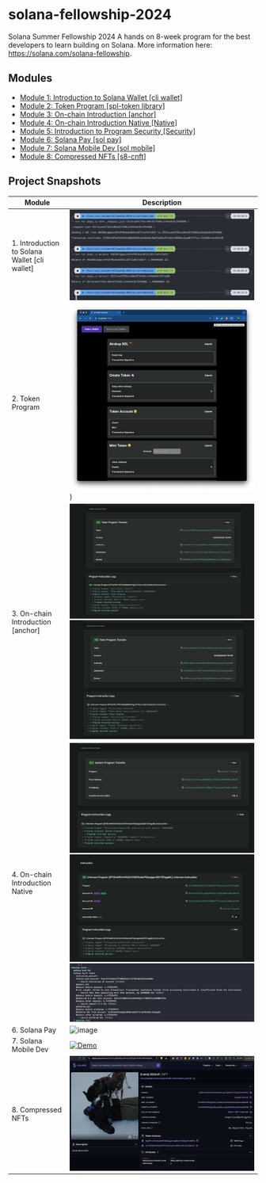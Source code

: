 # solana-fellowship-2024 

Solana Summer Fellowship 2024 A hands on 8-week program for the best developers to learn building on Solana. More information here: https://solana.com/solana-fellowship.

## Modules

- [Module 1: Introduction to Solana Wallet [cli wallet]](https://github.com/erwinqxy/solana-fellowship-2024/tree/main/s1-introduction)
- [Module 2: Token Program [spl-token library]](https://github.com/erwinqxy/solana-fellowship-2024/tree/main/s2-token-program)
- [Module 3: On-chain Introduction [anchor]](https://github.com/erwinqxy/solana-fellowship-2024/tree/main/s3-onchain-introduction)
- [Module 4: On-chain Introduction Native [Native]](https://github.com/erwinqxy/solana-fellowship-2024/tree/main/s4-onchain-introduction-native)
- [Module 5: Introduction to Program Security [Security]](https://github.com/erwinqxy/solana-fellowship-2024/tree/main/s5-introduction-to-program-security)
- [Module 6: Solana Pay [sol pay]](https://github.com/erwinqxy/solana-fellowship-2024/tree/main/s6-solana-pay)
- [Module 7: Solana Mobile Dev [sol mobile]](https://github.com/erwinqxy/solana-fellowship-2024/tree/main/s7-solana-mobile-dev)
- [Module 8: Compressed NFTs [s8-cnft]](https://github.com/erwinqxy/solana-fellowship-2024/tree/main/s8-cnft)

## Project Snapshots

| Module | Description |
| --- | --- |
| 1. Introduction to Solana Wallet [cli wallet] | ![image](./s1-introduction/images/transfer.png)|
| 2. Token Program | ![image](./s2-token-program/public/home.png))|
| 3. On-chain Introduction [anchor] | ![image](./s3-onchain-introduction/images/deposit.png) ![image](./s3-onchain-introduction/images/withdraw.png)|
| 4. On-chain Introduction Native |  ![image](./s4-onchain-introduction-native/images/deposit-sol.png) ![image](./s4-onchain-introduction-native/images/withdraw-sol.png) ![image](./s4-onchain-introduction-native/images/test.png)|
| 6. Solana Pay | ![image](./s6-solana-pay/images/demo.gif)|
| 7. Solana Mobile Dev | [![Demo](https://img.youtube.com/vi/eUQxlx4phcQ/0.jpg)](https://www.youtube.com/watch?v=eUQxlx4phcQ)|
| 8. Compressed NFTs | ![image](./s8-cnft/result.png)|

